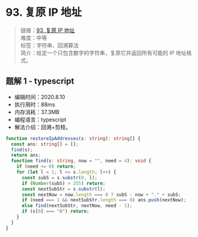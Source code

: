# 93. 复原 IP 地址

> 链接：[93. 复原 IP 地址](https://leetcode-cn.com/problems/restore-ip-addresses/)  
> 难度：中等  
> 标签：字符串、回溯算法  
> 简介：给定一个只包含数字的字符串，复原它并返回所有可能的 IP 地址格式。

## 题解 1 - typescript

- 编辑时间：2020.8.10
- 执行用时：88ms
- 内存消耗：37.3MB
- 编程语言：typescript
- 解法介绍：回溯+剪枝。

```typescript
function restoreIpAddresses(s: string): string[] {
  const ans: string[] = [];
  find(s);
  return ans;
  function find(s: string, now = "", need = 4): void {
    if (need <= 0) return;
    for (let l = 1; l <= s.length; l++) {
      const subS = s.substr(0, l);
      if (Number(subS) > 255) return;
      const nextSubStr = s.substr(l);
      const nextNow = now.length === 0 ? subS : now + "." + subS;
      if (need === 1 && nextSubStr.length === 0) ans.push(nextNow);
      else find(nextSubStr, nextNow, need - 1);
      if (s[0] === "0") return;
    }
  }
}
```

